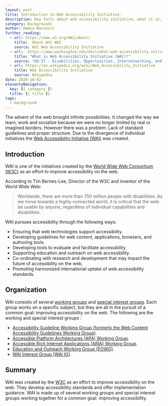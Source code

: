 ```yaml
---
layout: post
title: Introduction to Web Accessibility Initiative.
description: Key facts about web accessibility initiative, what it is, and why it exists.
category: Backgrounds
author: Hamsa Harcourt
further_reading:
  - url: https://www.w3.org/WAI/about/ 
    title:  About W3C WAI
    source: W3C Web Accessibility Initiative
  - url:  https://www.washington.edu/doit/what-web-accessibility-initiative-wai
    title: "What is Web Accessibility Initiative (WAI)?"
    source: "DO-IT - Disabilities, Opportunities, Internetworking, and Technology"
  - url: https://en.wikipedia.org/wiki/Web_Accessibility_Initiative
    title: Web Accessibility Initiative
    source: Wikipedia
date: 2020-10-02
eleventyNavigation:
  key: {{ category }}
  title: {{ title }}
tags:
  - background
---
```


The advent of the web brought infinite possibilities. It changed the way we learn, work and socialize because we were no longer limited by real or imagined borders. However there was a problem: Lack of standard guidelines and proper structure. Due to the divergence of individual initiatives the [Web Accessibility Initiative (<abbr>WAI</abbr>)](https://www.w3.org/WAI/) was created.

## Introduction

WAI is one of the initiatives created by the [World Wide Web Consortium (<abbr>W3C</abbr>)](https://www.w3.org/Consortium/) as an effort to improve accessibility on the web.

According to Tim Bernes-Lee, Director of the W3C and inventor of the World Wide Web:

<blockquote>
	<p>Worldwide, there are more than 750 million people with disabilities. As we move towards a highly connected world, it is critical that the web be usable by anyone, regardless of individual capabilities and disabilities.</p>
</blockquote>

WAI pursues accessibility through the following ways:

- Ensuring that web technologies support accessibility.
- Developing guidelines for web content, applications, browsers, and authoring tools.
- Developing tools to evaluate and facilitate accessibility.
- Supporting education and outreach on web accessibility.
- Co-ordinating with research and development that may impact the future of accessibility on the web.
- Promoting harmonized international uptake of web accessibility standards.

## Organization

WAI consists of several [working groups](https://en.wikipedia.org/wiki/Working_group) and [special interest groups](https://en.wikipedia.org/wiki/Special_Interest_Group). Each group works on a specific subject, but they are all in the pursuit of a common goal: improving accessibility on the web. The following are the working and special interest groups :

- [Accessibility Guideline Working Group (formerly the Web Content Accessibility Guidelines Working Group)](https://www.w3.org/WAI/GL/).
- [Accessible Platform Architectures (APA) Working Group](https://www.w3.org/WAI/APA/).
- [Accessible Rich Internet Applications (ARIA) Working Group](https://www.w3.org/WAI/ARIA/).
- [Education and Outreach Working Group (EOWG)](https://www.w3.org/WAI/about/groups/eowg/).
- [WAI Interest Group (WAI IG)](https://www.w3.org/WAI/about/groups/waiig/).

## Summary

WAI was created by the [W3C](https://www.w3.org/Consortium/) as an effort to improve accessibility on the web. They develop accessibility standards and offer implementation guidance. WAI is made up of several working groups and special interest groups working together for a common goal: improving accessibility.

